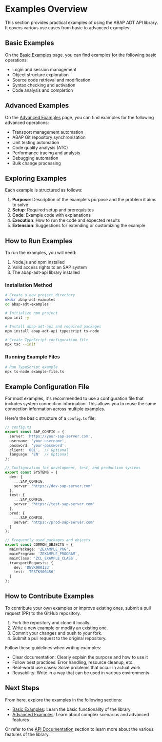 # Examples Overview

This section provides practical examples of using the ABAP ADT API library. It covers various use cases from basic to advanced examples.

## Basic Examples

On the [Basic Examples](./basic.md) page, you can find examples for the following basic operations:

- Login and session management
- Object structure exploration
- Source code retrieval and modification
- Syntax checking and activation
- Code analysis and completion

## Advanced Examples

On the [Advanced Examples](./advanced.md) page, you can find examples for the following advanced operations:

- Transport management automation
- ABAP Git repository synchronization
- Unit testing automation
- Code quality analysis (ATC)
- Performance tracing and analysis
- Debugging automation
- Bulk change processing

## Exploring Examples

Each example is structured as follows:

1. **Purpose**: Description of the example's purpose and the problem it aims to solve
2. **Setup**: Required setup and prerequisites
3. **Code**: Example code with explanations
4. **Execution**: How to run the code and expected results
5. **Extension**: Suggestions for extending or customizing the example

## How to Run Examples

To run the examples, you will need:

1. Node.js and npm installed
2. Valid access rights to an SAP system
3. The abap-adt-api library installed

### Installation Method

```bash
# Create a new project directory
mkdir abap-adt-examples
cd abap-adt-examples

# Initialize npm project
npm init -y

# Install abap-adt-api and required packages
npm install abap-adt-api typescript ts-node

# Create TypeScript configuration file
npx tsc --init
```

### Running Example Files

```bash
# Run TypeScript example
npx ts-node example-file.ts
```

## Example Configuration File

For most examples, it's recommended to use a configuration file that includes system connection information. This allows you to reuse the same connection information across multiple examples.

Here's the basic structure of a `config.ts` file:

```typescript
// config.ts
export const SAP_CONFIG = {
  server: 'https://your-sap-server.com',
  username: 'your-username',
  password: 'your-password',
  client: '001',  // Optional
  language: 'EN'  // Optional
};

// Configuration for development, test, and production systems
export const SYSTEMS = {
  dev: {
    ...SAP_CONFIG,
    server: 'https://dev-sap-server.com'
  },
  test: {
    ...SAP_CONFIG,
    server: 'https://test-sap-server.com'
  },
  prod: {
    ...SAP_CONFIG,
    server: 'https://prod-sap-server.com'
  }
};

// Frequently used packages and objects
export const COMMON_OBJECTS = {
  mainPackage: 'ZEXAMPLE_PKG',
  mainProgram: 'ZEXAMPLE_PROGRAM',
  mainClass: 'ZCL_EXAMPLE_CLASS',
  transportRequests: {
    dev: 'DEVK900123',
    test: 'TESTK900456'
  }
};
```

## How to Contribute Examples

To contribute your own examples or improve existing ones, submit a pull request (PR) to the GitHub repository.

1. Fork the repository and clone it locally.
2. Write a new example or modify an existing one.
3. Commit your changes and push to your fork.
4. Submit a pull request to the original repository.

Follow these guidelines when writing examples:

- Clear documentation: Clearly explain the purpose and how to use it
- Follow best practices: Error handling, resource cleanup, etc.
- Real-world use cases: Solve problems that occur in actual work
- Reusability: Write in a way that can be used in various environments

## Next Steps

From here, explore the examples in the following sections:

- [Basic Examples](./basic.md): Learn the basic functionality of the library
- [Advanced Examples](./advanced.md): Learn about complex scenarios and advanced features

Or refer to the [API Documentation](/api/) section to learn more about the various features of the library.
